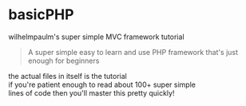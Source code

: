 basicPHP
========
wilhelmpaulm's super simple MVC framework tutorial           

> A super simple easy to learn and use PHP framework that's just enough for beginners 

                                                                         
the actual files in itself is the tutorial                  
if you're patient enough to read about 100+ super simple          
lines of code then you'll master this pretty quickly!   